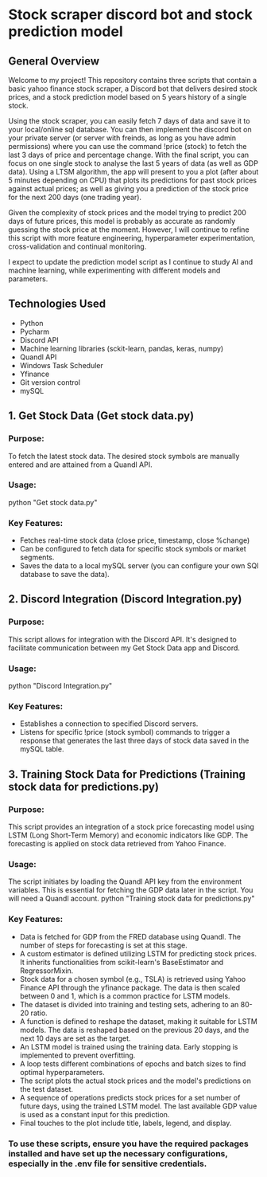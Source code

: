 # Stock scraper discord bot and stock prediction model

## General Overview
Welcome to my project! This repository contains three scripts that contain a basic yahoo finance stock scraper, a Discord bot that delivers desired stock prices, and a stock prediction model based on 5 years history of a single stock.

Using the stock scraper, you can easily fetch 7 days of data and save it to your local/online sql database. You can then implement the discord bot on your private server (or server with freinds, as long as you have admin permissions) where you can use the command !price (stock) to fetch the last 3 days of price and percentage change. With the final script, you can focus on one single stock to analyse the last 5 years of data (as well as GDP data). Using a LTSM algorithm, the app will present to you a plot (after about 5 minutes depending on CPU) that plots its predictions for past stock prices against actual prices; as well as giving you a prediction of the stock price for the next 200 days (one trading year).

Given the complexity of stock prices and the model trying to predict 200 days of future prices, this model is probably as accurate as randomly guessing the stock price at the moment. However, I will continue to refine this script with more feature engineering, hyperparameter experimentation, cross-validation and continual monitoring. 

I expect to update the prediction model script as I continue to study AI and machine learning, while experimenting with different models and parameters.


## Technologies Used
* Python
* Pycharm
* Discord API
* Machine learning libraries (sckit-learn, pandas, keras, numpy)
* Quandl API
* Windows Task Scheduler
* Yfinance
* Git version control
* mySQL


## 1. Get Stock Data (Get stock data.py)
### Purpose:
To fetch the latest stock data. The desired stock symbols are manually entered and are attained from a Quandl API.

### Usage:
python "Get stock data.py"

### Key Features:
* Fetches real-time stock data (close price, timestamp, close %change)
* Can be configured to fetch data for specific stock symbols or market segments.
* Saves the data to a local mySQL server (you can configure your own SQl database to save the data).


## 2. Discord Integration (Discord Integration.py)
### Purpose:
This script allows for integration with the Discord API. It's designed to facilitate communication between my Get Stock Data app and Discord.

### Usage:
python "Discord Integration.py"

### Key Features:
* Establishes a connection to specified Discord servers.
* Listens for specific !price (stock symbol) commands to trigger a response that generates the last three days of stock data saved in the mySQL table.


## 3. Training Stock Data for Predictions (Training stock data for predictions.py)
### Purpose:
This script provides an integration of a stock price forecasting model using LSTM (Long Short-Term Memory) and economic indicators like GDP. The forecasting is applied on stock data retrieved from Yahoo Finance.

### Usage:
The script initiates by loading the Quandl API key from the environment variables. This is essential for fetching the GDP data later in the script. You will need a Quandl account.
python "Training stock data for predictions.py"

### Key Features:
* Data is fetched for GDP from the FRED database using Quandl. The number of steps for forecasting is set at this stage.
* A custom estimator is defined utilizing LSTM for predicting stock prices. It inherits functionalities from scikit-learn's BaseEstimator and RegressorMixin.
* Stock data for a chosen symbol (e.g., TSLA) is retrieved using Yahoo Finance API through the yfinance package. The data is then scaled between 0 and 1, which is a common practice for LSTM models.
* The dataset is divided into training and testing sets, adhering to an 80-20 ratio.
* A function is defined to reshape the dataset, making it suitable for LSTM models. The data is reshaped based on the previous 20 days, and the next 10 days are set as the target.
* An LSTM model is trained using the training data. Early stopping is implemented to prevent overfitting.
* A loop tests different combinations of epochs and batch sizes to find optimal hyperparameters.
* The script plots the actual stock prices and the model's predictions on the test dataset.
* A sequence of operations predicts stock prices for a set number of future days, using the trained LSTM model. The last available GDP value is used as a constant input for this prediction.
* Final touches to the plot include title, labels, legend, and display.



### To use these scripts, ensure you have the required packages installed and have set up the necessary configurations, especially in the .env file for sensitive credentials.
